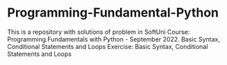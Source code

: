 # Programming-Fundamental-Python
This is a repository with solutions of problem in SoftUni Course: Programming Fundamentals with Python - September 2022.
Basic Syntax, Conditional Statements and Loops
Exercise: Basic Syntax, Conditional Statements and Loops
